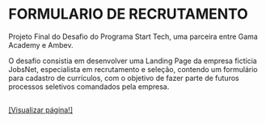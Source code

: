 # FORMULARIO DE RECRUTAMENTO
Projeto Final do Desafio do Programa Start Tech, uma parceira entre Gama Academy e Ambev.

O desafio consistia em desenvolver uma Landing Page da empresa fictícia JobsNet, especialista em recrutamento e seleção, contendo um formulário para cadastro de currículos, com o objetivo de fazer parte de futuros processos seletivos comandados pela empresa.


## <h3 align="center">
<a href="https://banco-de-curriculos.herokuapp.com/">[Visualizar página!]</a>
</h3>
